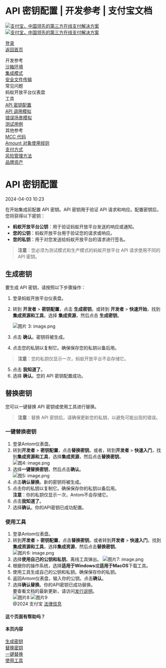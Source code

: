 API 密钥配置 | 开发参考 | 支付宝文档
===============

[![支付宝，中国领先的第三方在线支付解决方案](https://ac.alipay.com/storage/2024/3/26/d66c43c0-440d-4c97-9976-f2028a2c8c5e.svg)](/docs/) [![支付宝，中国领先的第三方在线支付解决方案](https://ac.alipay.com/storage/2024/3/26/a48bd336-aea0-4f16-bf83-616eacbb4434.svg)](/docs/)

[登录](https://global.alipay.com/ilogin/account_login.htm?goto=https%3A%2F%2Fglobal.alipay.com%2Fdocs%2Fac%2Fref%2Fkey_config_en)  
[返回首页](../../)

开发参考  
[沙箱环境](/docs/ac/ref/sandbox)  
[集成模式](/docs/ac/ref/oy9921)  
[安全文件传输](/docs/ac/ref/xgcpey)  
常见问题  
蚂蚁开放平台仪表盘  
工具  
[API 密钥配置](/docs/ac/ref/key_config_en)  
[API 调用模拟](/docs/ac/ref/api_call_sim_en)  
[错误场景模拟](/docs/ac/ref/error_scenario_sim_en)  
[测试用例](/docs/ac/ref/test_case_en)  
其他参考  
[MCC 代码](/docs/ac/ref/mcccodes)  
[Amount 对象使用规则](/docs/ac/ref/cc)  
[支付方式](/docs/ac/ref/payment_method)  
[风险管理方法](/docs/ac/ref/risk_methods)  
[品牌资产](/docs/ac/ref/brandasset)  

API 密钥配置
=====================

2024-04-03 10:23

在开始集成前配置 API 密钥。API 密钥用于验证 API 请求和响应。配置密钥后，您将获得以下密钥：

*   **蚂蚁开放平台公钥**：用于验证蚂蚁开放平台发送的响应或通知。
*   **您的公钥**：蚂蚁开放平台用于验证您的请求或响应。
*   **您的私钥**：用于对您发送给蚂蚁开放平台的请求进行签名。

> **注意**：您必须为测试模式和生产模式的蚂蚁开放平台 API 请求使用不同的 API 密钥。

生成密钥
------------

要生成 API 密钥，请按照以下步骤操作：

1.  登录蚂蚁开放平台仪表盘。
2.  转到 **开发者** > **密钥配置**，点击 **生成密钥**。或转到 **开发者** > **快速开始**，找到 **集成资源和工具**，选择 **集成资源**，然后点击 **生成密钥**。
    
    ![图片 3: image.png](https://idocs-assets.marmot-cloud.com/storage/idocs87c36dc8dac653c1/1712137530324-4bde82ed-a990-478d-8a87-dc4b54344dc1.png)
    
3.  点击 **确认**。密钥将被生成。
4.  点击您的私钥以复制它。确保保存您的私钥以备后用。
    
> **注意**：您的私钥仅显示一次，蚂蚁开放平台不会存储它。
    
5.  点击 **我知道了**。
6.  选择 **确认**。您的 API 密钥配置成功。

替换密钥
------------

您可以一键替换 API 密钥或使用工具进行替换。

> **注意**：替换 API 密钥后，请确保更新您的私钥，以避免可能出现的错误。
### 一键替换密钥  
1. 登录Antom仪表盘。
2. 转到**开发者** > **密钥配置**，点击**替换密钥**。或者，转到**开发者** > **快速入门**，找到**集成资源和工具**，选择**集成资源**，然后点击**替换密钥**。  
   ![图4: image.png](https://idocs-assets.marmot-cloud.com/storage/idocs87c36dc8dac653c1/1712137611781-9743d2cb-5fdd-44b9-8e45-e42b20a3e4d5.png)  
3. 选择**一键替换密钥**，然后点击**确认**。  
   ![图5: image.png](https://idocs-assets.marmot-cloud.com/storage/idocs87c36dc8dac653c1/1712137654651-e86f8602-e997-40cd-8d71-2be8aa82e260.png)  
4. 点击**确认替换**。新的密钥将被生成。
5. 点击你的私钥以复制它。确保保存你的私钥以备后用。  
   **注意**：你的私钥仅显示一次，Antom不会存储它。  
6. 点击**我知道了**。
7. 选择**确认**。你的API密钥已成功配置。
### 使用工具

1. 登录Antom仪表盘。
2. 转到**开发者** > **密钥配置**，点击**替换密钥**。或者转到**开发者** > **快速入门**，找到**集成资源和工具**，选择**集成资源**，然后点击**替换密钥**。  
   ![图片6: image.png](https://idocs-assets.marmot-cloud.com/storage/idocs87c36dc8dac653c1/1712137611781-9743d2cb-5fdd-44b9-8e45-e42b20a3e4d5.png)  
3. 选择**使用自己的公钥和私钥**。离线工具弹出。
   ![图片7: image.png](https://idocs-assets.marmot-cloud.com/storage/idocs87c36dc8dac653c1/1712137954683-271f441a-8ac6-4cb1-84ea-cee7d347847a.png)  
4. 根据你的操作系统，选择**适用于Windows**或**适用于MacOS**下载工具。
5. 使用工具生成自己的公钥和私钥。确保保存你的私钥。
6. 返回Antom仪表盘，输入你的公钥。点击**确认**。
7. 选择**确认替换**。你的API密钥已成功替换。  
   要查看文档的最新更新，请访问[发行说明](https://global.alipay.com/docs/releasenotes)。  
   ![图片8](https://ac.alipay.com/storage/2021/5/20/19b2c126-9442-4f16-8f20-e539b1db482a.png) ![图片9](https://ac.alipay.com/storage/2021/5/20/e9f3f154-dbf0-455f-89f0-b3d4e0c14481.png)  
   @2024 支付宝 [法律信息](https://global.alipay.com/docs/ac/platform/membership)  

#### 这个页面有帮助吗？

#### 本页内容

[生成密钥](#MajB9 "生成密钥")  
[替换密钥](#TurvG "替换密钥")  
[一键替换](#Hdr56 "一键替换")  
[使用工具](#x2w64 "使用工具")